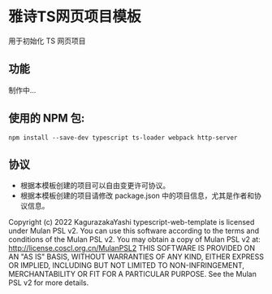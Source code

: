 # 雅诗TS网页项目模板

用于初始化 TS 网页项目

## 功能

制作中...

## 使用的 NPM 包:

`npm install --save-dev typescript ts-loader webpack http-server`

## 协议

- 根据本模板创建的项目可以自由变更许可协议。
- 根据本模板创建的项目请修改 package.json 中的项目信息，尤其是作者和协议信息。

Copyright (c) 2022 KagurazakaYashi typescript-web-template is licensed under Mulan PSL v2. You can use this software according to the terms and conditions of the Mulan PSL v2. You may obtain a copy of Mulan PSL v2 at: http://license.coscl.org.cn/MulanPSL2 THIS SOFTWARE IS PROVIDED ON AN "AS IS" BASIS, WITHOUT WARRANTIES OF ANY KIND, EITHER EXPRESS OR IMPLIED, INCLUDING BUT NOT LIMITED TO NON-INFRINGEMENT, MERCHANTABILITY OR FIT FOR A PARTICULAR PURPOSE. See the Mulan PSL v2 for more details.
